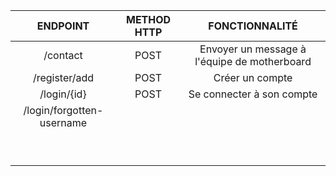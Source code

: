| ENDPOINT                               |METHOD HTTP   | FONCTIONNALITÉ                              
|:-------------------------------------: |:------------:|:----------------------------------------------:|
| /contact                               |POST          |Envoyer un message à l'équipe de motherboard    |                                    
| /register/add                          |POST          |Créer un compte                                 |                                    
| /login/{id}                            |POST          |Se connecter à son compte                       |                                    
| /login/forgotten-username              |              |                                                |                                    
|                                        |              |                                                |                                    
|                                        |              |                                                |                                    
|                                        |              |                                                |                                    
|                                        |              |                                                |                                    
|                                        |              |                                                |                                    
|                                        |              |                                                |                                    
|                                        |              |                                                |                                    
|                                        |              |                                                |                                    
|                                        |              |                                                |                                    
